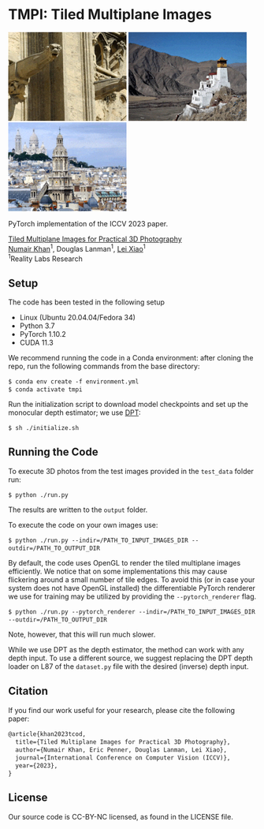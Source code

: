 
# TMPI: Tiled Multiplane Images

![TMPI results on gargoyles](imgs/a.gif) ![TMPI results on monastery](imgs/b.gif) ![TMPI results on Paris](imgs/c.gif)
        

PyTorch implementation of the ICCV 2023 paper.

[Tiled Multiplane Images for Practical 3D Photography](https://arxiv.org/abs/2309.14291)<br>
[Numair Khan](https://nkhan2.github.io)<sup>1</sup>, Douglas Lanman<sup>1</sup>, [Lei Xiao](https://leixiao-ubc.github.io/)<sup>1</sup><br>
<sup>1</sup>Reality Labs Research<br>

## Setup
The code has been tested in the following setup
* Linux (Ubuntu 20.04.04/Fedora 34)
* Python 3.7
* PyTorch 1.10.2
* CUDA 11.3

We recommend running the code in a Conda environment: after cloning the repo, run the following commands from the base directory:
```
$ conda env create -f environment.yml
$ conda activate tmpi
```

Run the initialization script to download model checkpoints and set up the monocular depth estimator; we use [DPT](https://github.com/isl-org/DPT):

```
$ sh ./initialize.sh
```

## Running the Code
To execute 3D photos from the test images provided in the `test_data` folder run:

```
$ python ./run.py
```

The results are written to the `output` folder.


To execute the code on your own images use:

```
$ python ./run.py --indir=/PATH_TO_INPUT_IMAGES_DIR --outdir=/PATH_TO_OUTPUT_DIR
```

By default, the code uses OpenGL to render the tiled multiplane images efficiently. We notice that on some implementations this may cause flickering around a small number of tile edges. To avoid this (or in case your system does not have OpenGL installed) the differentiable PyTorch renderer we use for training may be utilized by providing the `--pytorch_renderer` flag. 

```
$ python ./run.py --pytorch_renderer --indir=/PATH_TO_INPUT_IMAGES_DIR --outdir=/PATH_TO_OUTPUT_DIR
```
Note, however, that this will run much slower.

While we use DPT as the depth estimator, the method can work with any depth input. To use a different source, we suggest replacing the DPT depth loader on L87 of the `dataset.py` file with the desired (inverse) depth input.


## Citation
If you find our work useful for your research, please cite the following paper:

```
@article{khan2023tcod,
  title={Tiled Multiplane Images for Practical 3D Photography},
  author={Numair Khan, Eric Penner, Douglas Lanman, Lei Xiao},
  journal={International Conference on Computer Vision (ICCV)},
  year={2023},
}
```

## License
Our source code is CC-BY-NC licensed, as found in the LICENSE file.

